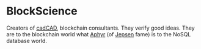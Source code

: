 # BlockScience

Creators of [cadCAD](../what/cadcad.md), blockchain consultants.
They verify good ideas. They are to the blockchain world what
[Aphyr](https://github.com/aphyr) (of [Jepsen](https://jepsen.io) fame)
is to the NoSQL database world.
